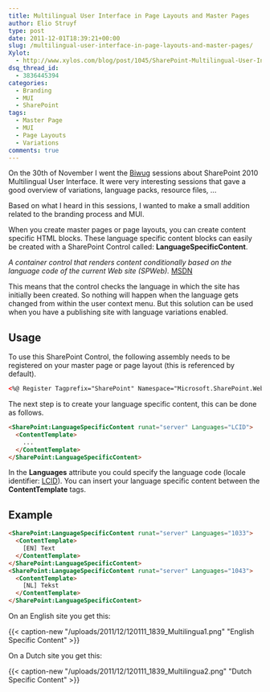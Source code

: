 ```yaml
---
title: Multilingual User Interface in Page Layouts and Master Pages
author: Elio Struyf
type: post
date: 2011-12-01T18:39:21+00:00
slug: /multilingual-user-interface-in-page-layouts-and-master-pages/
Xylot:
  - http://www.xylos.com/blog/post/1045/SharePoint-Multilingual-User-Interface-in-Page-Layouts-and-Master-Pages/
dsq_thread_id:
  - 3836445394
categories:
  - Branding
  - MUI
  - SharePoint
tags:
  - Master Page
  - MUI
  - Page Layouts
  - Variations
comments: true
---
```


On the 30th of November I went the [Biwug](https://biwug.be/) sessions about SharePoint 2010 Multilingual User Interface. It were very interesting sessions that gave a good overview of variations, language packs, resource files, ...

Based on what I heard in this sessions, I wanted to make a small addition related to the branding process and MUI.

When you create master pages or page layouts, you can create content specific HTML blocks. These language specific content blocks can easily be created with a SharePoint Control called: **LanguageSpecificContent**.

_A container control that renders content conditionally based on the language code of the current Web site (SPWeb)._ [MSDN](https://msdn.microsoft.com/en-us/library/microsoft.sharepoint.webcontrols.aspx)

This means that the control checks the language in which the site has initially been created. So nothing will happen when the language gets changed from within the user context menu. But this solution can be used when you have a publishing site with language variations enabled.

## Usage

To use this SharePoint Control, the following assembly needs to be registered on your master page or page layout (this is referenced by default).


```xml
<%@ Register Tagprefix="SharePoint" Namespace="Microsoft.SharePoint.WebControls" Assembly="Microsoft.SharePoint, Version=14.0.0.0, Culture=neutral, PublicKeyToken=71e9bce111e9429c" %>
```


The next step is to create your language specific content, this can be done as follows.


```html
<SharePoint:LanguageSpecificContent runat="server" Languages="LCID">
  <ContentTemplate>
    ...
  </ContentTemplate>
</SharePoint:LanguageSpecificContent>
```


In the **Languages** attribute you could specify the language code (locale identifier: [LCID](https://msdn.microsoft.com/en-us/library/microsoft.sharepoint.splocale.lcid.aspx)). You can insert your language specific content between the **ContentTemplate** tags.

## Example


```html
<SharePoint:LanguageSpecificContent runat="server" Languages="1033">
  <ContentTemplate>
    [EN] Text
  </ContentTemplate>
</SharePoint:LanguageSpecificContent>
<SharePoint:LanguageSpecificContent runat="server" Languages="1043">
  <ContentTemplate>
    [NL] Tekst
  </ContentTemplate>
</SharePoint:LanguageSpecificContent>
```


On an English site you get this:

{{< caption-new "/uploads/2011/12/120111_1839_Multilingua1.png" "English Specific Content" >}}

On a Dutch site you get this:

{{< caption-new "/uploads/2011/12/120111_1839_Multilingua2.png" "Dutch Specific Content" >}}